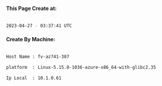 
   
#### This Page Create at:

```bash

2023-04-27 - 03:37:41 UTC

```

#### Create By Machine:

```bash

Host Name : fv-az741-387

platform  : Linux-5.15.0-1036-azure-x86_64-with-glibc2.35

Ip Local  : 10.1.0.61

```

